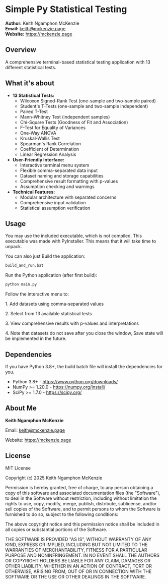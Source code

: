 # Simple Py Statistical Testing

**Author:** Keith Ngamphon McKenzie\
**Email:** [keith\@mckenzie.page](mailto:keith@mckenzie.page)\
**Website:** <https://mckenzie.page>

## Overview

A comprehensive terminal-based statistical testing application with 13
different statistical tests.

## What it's about

-   **13 Statistical Tests:**
    -   Wilcoxon Signed-Rank Test (one-sample and two-sample paired)
    -   Student's T-Tests (one-sample and two-sample independent)
    -   Paired T-Test
    -   Mann-Whitney Test (independent samples)
    -   Chi-Square Tests (Goodness of Fit and Association)
    -   F-Test for Equality of Variances
    -   One-Way ANOVA
    -   Kruskal-Wallis Test
    -   Spearman's Rank Correlation
    -   Coefficient of Determination
    -   Linear Regression Analysis
-   **User-Friendly Interface:**
    -   Interactive terminal menu system
    -   Flexible comma-separated data input
    -   Dataset naming and storage capabilities
    -   Comprehensive result formatting with p-values
    -   Assumption checking and warnings
-   **Technical Features:**
    -   Modular architecture with separated concerns
    -   Comprehensive input validation
    -   Statistical assumption verification

## Usage

You may use the included executable, which is not compiled. This executable was made with PyInstaller.
This means that it will take time to unpack.

You can also just Build the application:

``` bash
build_and_run.bat
```

Run the Python application (after first build):

``` bash
python main.py
```

Follow the interactive menu to:

1\. Add datasets using comma-separated values

2\. Select from 13 available statistical tests

3\. View comprehensive results with p-values and interpretations

4\. Note that datasets do not save after you close the window, Save state will be implemented in the future.

## Dependencies

If you have Python 3.8+, the build batch file will install
the dependencies for you.

-   Python 3.8+ - https://www.python.org/downloads/
-   NumPy \>= 1.20.0 - https://numpy.org/install/
-   SciPy \>= 1.7.0 - https://scipy.org/

## About Me

**Keith Ngamphon McKenzie**

Email: [keith\@mckenzie.page](mailto:keith@mckenzie.page)

Website: <https://mckenzie.page>

## License

MIT License

Copyright (c) 2025 Keith Ngamphon McKenzie

Permission is hereby granted, free of charge, to any person obtaining a copy
of this software and associated documentation files (the "Software"), to deal
in the Software without restriction, including without limitation the rights
to use, copy, modify, merge, publish, distribute, sublicense, and/or sell
copies of the Software, and to permit persons to whom the Software is
furnished to do so, subject to the following conditions:

The above copyright notice and this permission notice shall be included in all
copies or substantial portions of the Software.

THE SOFTWARE IS PROVIDED "AS IS", WITHOUT WARRANTY OF ANY KIND, EXPRESS OR
IMPLIED, INCLUDING BUT NOT LIMITED TO THE WARRANTIES OF MERCHANTABILITY,
FITNESS FOR A PARTICULAR PURPOSE AND NONINFRINGEMENT. IN NO EVENT SHALL THE
AUTHORS OR COPYRIGHT HOLDERS BE LIABLE FOR ANY CLAIM, DAMAGES OR OTHER
LIABILITY, WHETHER IN AN ACTION OF CONTRACT, TORT OR OTHERWISE, ARISING FROM,
OUT OF OR IN CONNECTION WITH THE SOFTWARE OR THE USE OR OTHER DEALINGS IN THE
SOFTWARE.